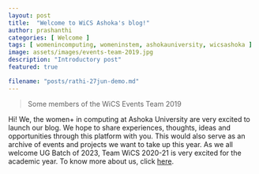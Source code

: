```yaml
---
layout: post
title:  "Welcome to WiCS Ashoka's blog!"
author: prashanthi
categories: [ Welcome ]
tags: [ womenincomputing, womeninstem, ashokauniversity, wicsashoka ]
image: assets/images/events-team-2019.jpg
description: "Introductory post"
featured: true

filename: "posts/rathi-27jun-demo.md"
---
```

> Some members of the WiCS Events Team 2019

Hi! We, the women+ in computing at Ashoka University are very excited to launch our blog. We hope to share experiences, thoughts, ideas and opportunities through this platform with you. This would also serve as an archive of events and projects we want to take up this year. As we all welcome UG Batch of 2023, Team WiCS 2020-21 is very excited for the academic year. To know more about us, click [here](https://wics-ashoka.github.io/about). 
<table>
